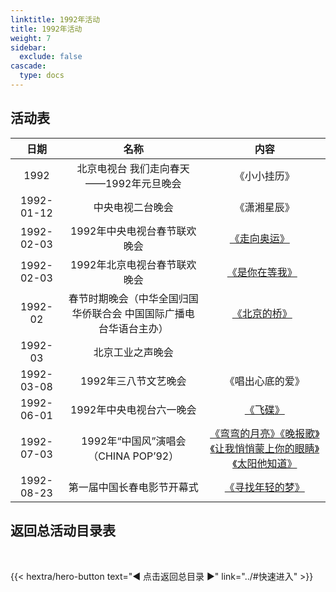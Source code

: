 ```yaml
---
linktitle: 1992年活动
title: 1992年活动
weight: 7
sidebar:
  exclude: false
cascade:
  type: docs
---
```


## 活动表

|日期|名称|内容|
|:-----:|:-----:|:-----:|
|1992|北京电视台 我们走向春天——1992年元旦晚会|《小小挂历》|
|1992-01-12|中央电视二台晚会|《潇湘星辰》|
|1992-02-03|1992年中央电视台春节联欢晚会|[《走向奥运》](../1992/19920203/#1992年中央电视台春节联欢晚会)  |
|1992-02-03|1992年北京电视台春节联欢晚会|[《是你在等我》](../1992/19920203/#1992年北京电视台春节联欢晚会) |
|1992-02|春节时期晚会（中华全国归国华侨联合会 中国国际广播电台华语台主办）|[《北京的桥》](../1992/19920203/#春节时期晚会中华全国归国华侨联合会-中国国际广播电台华语台主办) |
|1992-03|北京工业之声晚会||
|1992-03-08|1992年三八节文艺晚会|《唱出心底的爱》|
|1992-06-01|1992年中央电视台六一晚会|[《飞碟》](../1992/19920601/)|
|1992-07-03|1992年“中国风”演唱会（CHINA POP’92）|[《弯弯的月亮》《晚报歌》《让我悄悄蒙上你的眼睛》《太阳他知道》](../1992/19920703/)|
|1992-08-23|第一届中国长春电影节开幕式|[《寻找年轻的梦》](../1992/19920823/)|




## 返回总活动目录表

<br>

{{< hextra/hero-button text="◀ 点击返回总目录 ▶" link="../#快速进入" >}}